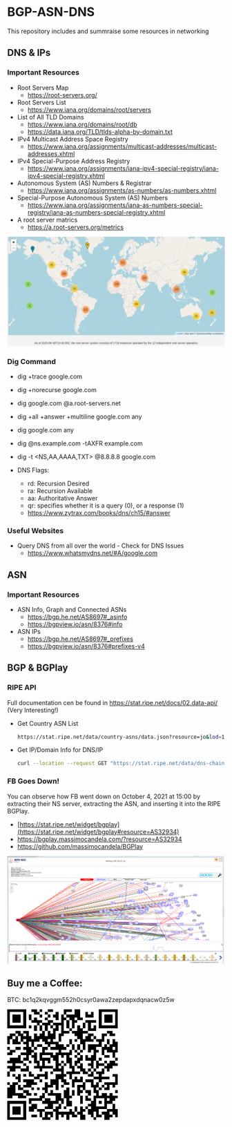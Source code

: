 # BGP-ASN-DNS
This repository includes and summraise some resources in networking 

## DNS & IPs

### Important Resources 
- Root Servers Map
  - https://root-servers.org/ 
- Root Servers List
  - https://www.iana.org/domains/root/servers
- List of All TLD Domains
  - https://www.iana.org/domains/root/db
  - https://data.iana.org/TLD/tlds-alpha-by-domain.txt
- IPv4 Multicast Address Space Registry
  - https://www.iana.org/assignments/multicast-addresses/multicast-addresses.xhtml
- IPv4 Special-Purpose Address Registry
  - https://www.iana.org/assignments/iana-ipv4-special-registry/iana-ipv4-special-registry.xhtml
- Autonomous System (AS) Numbers & Registrar
  - https://www.iana.org/assignments/as-numbers/as-numbers.xhtml
- Special-Purpose Autonomous System (AS) Numbers
  - https://www.iana.org/assignments/iana-as-numbers-special-registry/iana-as-numbers-special-registry.xhtml
- A root server matrics
  - https://a.root-servers.org/metrics

![Root Servers](./img/root-servers.png)
 
### Dig Command

- dig +trace google.com
- dig +norecurse google.com 
- dig google.com @a.root-servers.net
- dig +all +answer +multiline google.com any
- dig google.com any
- dig @ns.example.com -tAXFR example.com
- dig -t <NS,AA,AAAA,TXT> @8.8.8.8 google.com
  
- DNS Flags:
  - rd: Recursion Desired
  - ra: Recursion Available
  - aa: Authoritative Answer
  - qr: specifies whether it is a query (0), or a response (1)
  - https://www.zytrax.com/books/dns/ch15/#answer

### Useful Websites
- Query DNS from all over the world - Check for DNS Issues 
  - https://www.whatsmydns.net/#A/google.com

## ASN 

### Important Resources
- ASN Info, Graph and Connected ASNs
  - https://bgp.he.net/AS8697#_asinfo
  - https://bgpview.io/asn/8376#info
- ASN IPs
  - https://bgp.he.net/AS8697#_prefixes
  - https://bgpview.io/asn/8376#prefixes-v4
 

## BGP & BGPlay 

### RIPE API
Full documentation cen be found in https://stat.ripe.net/docs/02.data-api/ (Very Interesting!)
- Get Country ASN List
  ```bash
  https://stat.ripe.net/data/country-asns/data.json?resource=jo&lod=1
  ```
- Get IP/Domain Info for DNS/IP
  ```bash
  curl --location --request GET "https://stat.ripe.net/data/dns-chain/data.json?resource=94.249.58.131"
  ```


### FB Goes Down! 
You can observe how FB went down on October 4, 2021 at 15:00 by extracting their NS server, extracting the ASN, and inserting it into the RIPE BGPlay. 
- [https://stat.ripe.net/widget/bgplay](https://stat.ripe.net/widget/bgplay#resource=AS32934)
- https://bgplay.massimocandela.com/?resource=AS32934
- https://github.com/massimocandela/BGPlay

![BGPlay](./img/fb_down.png)

## Buy me a Coffee: 
BTC: bc1q2kqvggm552h0csyr0awa2zepdapxdqnacw0z5w

![BTC](https://raw.githubusercontent.com/lcsig/API-Hooking/refs/heads/master/img/btc.png)
